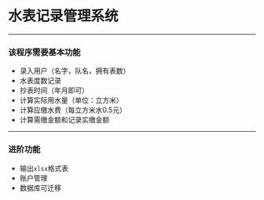 # 水表记录管理系统
----------
### 该程序需要基本功能
* 录入用户（名字，队名，拥有表数）
* 水表度数记录
* 抄表时间（年月即可）
* 计算实际用水量（单位：立方米）
* 计算应缴水费（每立方米水0.5元）
* 计算需缴金额和记录实缴金额
------
### 进阶功能
* 输出```xlsx```格式表
* 账户管理
* 数据库可迁移
